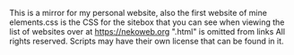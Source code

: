 This is a mirror for my personal website, also the first website of mine
elements.css is the CSS for the sitebox that you can see when viewing the list of websites over at https://nekoweb.org
".html" is omitted from links
All rights reserved. Scripts may have their own license that can be found in it.
